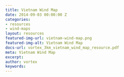 ```yaml
---
title: Vietnam Wind Map
date: 2014-09-03 00:00:00 Z
categories:
- resources
- wind-maps
layout: resources
featured-img-url: vietnam-wind-map.png
featured-img-alt: Vietnam Wind Map
docs-url: vortex_3km_vietnam_wind_map_resource.pdf
meta: Vietnam Wind Map
excerpt: 
author: vortex
keywords: 
---
```


